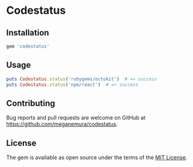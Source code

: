 # Codestatus

## Installation

```ruby
gem 'codestatus'
```

## Usage

```ruby
puts Codestatus.status('rubygems/octokit')  # => success
puts Codestatus.status('npm/react')  # => success
```

## Contributing

Bug reports and pull requests are welcome on GitHub at https://github.com/meganemura/codestatus.

## License

The gem is available as open source under the terms of the [MIT License](https://opensource.org/licenses/MIT).
